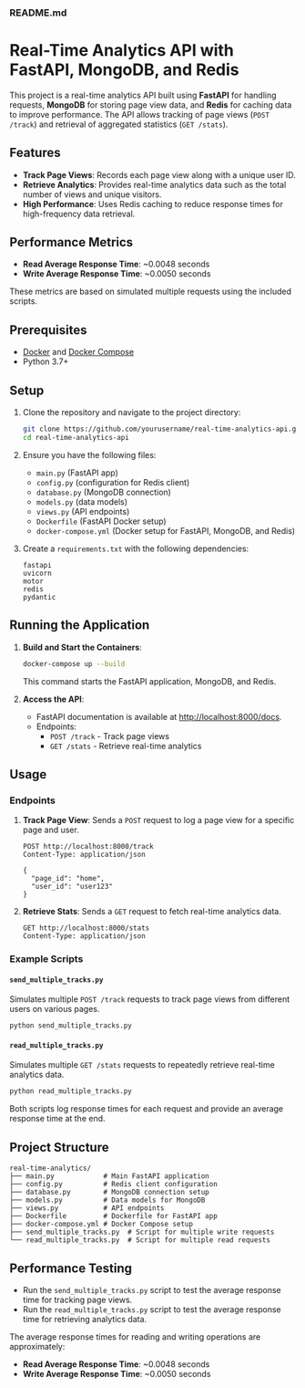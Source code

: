 ### README.md

# Real-Time Analytics API with FastAPI, MongoDB, and Redis

This project is a real-time analytics API built using **FastAPI** for handling requests, **MongoDB** for storing page view data, and **Redis** for caching data to improve performance. The API allows tracking of page views (`POST /track`) and retrieval of aggregated statistics (`GET /stats`).

## Features

- **Track Page Views**: Records each page view along with a unique user ID.
- **Retrieve Analytics**: Provides real-time analytics data such as the total number of views and unique visitors.
- **High Performance**: Uses Redis caching to reduce response times for high-frequency data retrieval.

## Performance Metrics

- **Read Average Response Time**: ~0.0048 seconds
- **Write Average Response Time**: ~0.0050 seconds

These metrics are based on simulated multiple requests using the included scripts.

## Prerequisites

- [Docker](https://www.docker.com/get-started) and [Docker Compose](https://docs.docker.com/compose/install/)
- Python 3.7+

## Setup

1. Clone the repository and navigate to the project directory:

   ```bash
   git clone https://github.com/yourusername/real-time-analytics-api.git
   cd real-time-analytics-api
   ```

2. Ensure you have the following files:

   - `main.py` (FastAPI app)
   - `config.py` (configuration for Redis client)
   - `database.py` (MongoDB connection)
   - `models.py` (data models)
   - `views.py` (API endpoints)
   - `Dockerfile` (FastAPI Docker setup)
   - `docker-compose.yml` (Docker setup for FastAPI, MongoDB, and Redis)

3. Create a `requirements.txt` with the following dependencies:

   ```plaintext
   fastapi
   uvicorn
   motor
   redis
   pydantic
   ```

## Running the Application

1. **Build and Start the Containers**:

   ```bash
   docker-compose up --build
   ```

   This command starts the FastAPI application, MongoDB, and Redis.

2. **Access the API**:

   - FastAPI documentation is available at [http://localhost:8000/docs](http://localhost:8000/docs).
   - Endpoints:
     - `POST /track` - Track page views
     - `GET /stats` - Retrieve real-time analytics

## Usage

### Endpoints

1. **Track Page View**: Sends a `POST` request to log a page view for a specific page and user.

   ```http
   POST http://localhost:8000/track
   Content-Type: application/json

   {
     "page_id": "home",
     "user_id": "user123"
   }
   ```

2. **Retrieve Stats**: Sends a `GET` request to fetch real-time analytics data.

   ```http
   GET http://localhost:8000/stats
   Content-Type: application/json
   ```

### Example Scripts

#### `send_multiple_tracks.py`

Simulates multiple `POST /track` requests to track page views from different users on various pages.

```python
python send_multiple_tracks.py
```

#### `read_multiple_tracks.py`

Simulates multiple `GET /stats` requests to repeatedly retrieve real-time analytics data.

```python
python read_multiple_tracks.py
```

Both scripts log response times for each request and provide an average response time at the end.

## Project Structure

```plaintext
real-time-analytics/
├── main.py            # Main FastAPI application
├── config.py          # Redis client configuration
├── database.py        # MongoDB connection setup
├── models.py          # Data models for MongoDB
├── views.py           # API endpoints
├── Dockerfile         # Dockerfile for FastAPI app
├── docker-compose.yml # Docker Compose setup
├── send_multiple_tracks.py  # Script for multiple write requests
└── read_multiple_tracks.py  # Script for multiple read requests
```

## Performance Testing

- Run the `send_multiple_tracks.py` script to test the average response time for tracking page views.
- Run the `read_multiple_tracks.py` script to test the average response time for retrieving analytics data.

The average response times for reading and writing operations are approximately:

- **Read Average Response Time**: ~0.0048 seconds
- **Write Average Response Time**: ~0.0050 seconds
